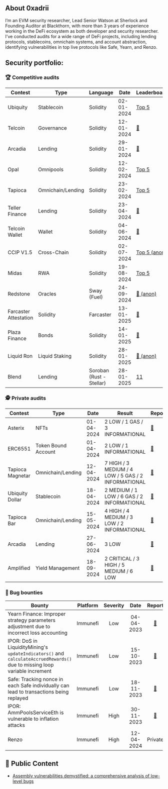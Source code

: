 ## About 0xadrii

I’m an EVM security researcher, Lead Senior Watson at Sherlock and Founding Auditor at Blackthorn, with more than 3 years of experience working in the DeFi ecosystem as both developer and security researcher. I've conducted audits for a wide range of DeFi projects, including lending protocols, stablecoins, omnichain systems, and account abstraction, identifying vulnerabilities in top live protocols like Safe, Yearn, and Renzo.


## Security portfolio:

### 🏆 Competitive audits
| Contest | Type | Language | Date | Leaderboard | Report | 
| - | - | - | - | - | - | 
| Ubiquity | Stablecoin | Solidity | 02-01-2024 | [Top 5](https://audits.sherlock.xyz/contests/156) | [📄](https://audits.sherlock.xyz/contests/138/report)
| Telcoin | Governance | Solidity | 12-01-2024 | [🥉](https://audits.sherlock.xyz/contests/156) | [📄](https://audits.sherlock.xyz/contests/156/report)
| Arcadia | Lending | Solidity | 29-01-2024 | [🥉](https://audits.sherlock.xyz/contests/137) | [📄](https://audits.sherlock.xyz/contests/137/report)
| Opal | Omnipools | Solidity | 12-02-2024 | [Top 5](https://cantina.xyz/competitions/28425672-ce54-4c66-b188-c4d5650d6790/leaderboard) | [📄](https://cantina.xyz/portfolio/0c9f46ff-e5b4-412c-b928-ecb135f44007)
| Tapioca | Omnichain/Lending | Solidity | 23-02-2024 | [Top 5](https://audits.sherlock.xyz/contests/170) | [📄](https://audits.sherlock.xyz/contests/170/report)
| Teller Finance | Lending | Solidity | 23-04-2024 | [🥈](https://audits.sherlock.xyz/contests/295) | [📄](https://audits.sherlock.xyz/contests/295/report)
| Telcoin Wallet | Wallet | Solidity | 04-06-2024 | [🥇](https://audits.sherlock.xyz/contests/299) | Private
| CCIP V1.5 | Cross-Chain | Solidity | 02-07-2024 | [Top 5 (anon)](https://codehawks.cyfrin.io/c/2024-07-CL-CCIP) | Private
| Midas | RWA | Solidity | 19-08-2024 | [Top 5](https://audits.sherlock.xyz/contests/495) | [📄](https://audits.sherlock.xyz/contests/495/report)
| Redstone | Oracles | Sway (Fuel) | 24-09-2024 | [🥉 (anon)](https://cantina.xyz/competitions/8337db39-e04e-470d-8090-0cfb9a7ec2dd/leaderboard) | Private
| Farcaster Attestation | Solidity | Farcaster | 13-01-2025 | [🥇](https://cantina.xyz/competitions/f9326d2b-bb99-45a9-88c5-94c54aa1823a/leaderboard) | TBD
| Plaza Finance | Bonds | Solidity | 14-01-2025 | [🥉](https://audits.sherlock.xyz/contests/682/leaderboard) | [📄](https://audits.sherlock.xyz/contests/682/report)
| Liquid Ron | Liquid Staking | Solidity | 28-01-2025 | [🥉 (anon)](https://code4rena.com/audits/2025-01-liquid-ron) | TBD
| Blend | Lending | Soroban (Rust - Stellar) | 28-01-2025 | [11](https://code4rena.com/audits/2025-02-blend-v2-audit-certora-formal-verification) | TBD

### 🕵️ Private audits

| Contest | Type | Date | Result |  Report | 
| - | - | - | - | - |
| Asterix | NFTs | 01-04-2024 | 2 LOW / 1 GAS / 3 INFORMATIONAL |  [📄](/private_audits/pdf/asterix_audit_report-enigma_dark.pdf) 
| ERC6551 | Token Bound Account | 01-04-2024 | 2 LOW / 1 INFORMATIONAL |  [📄](/private_audits/pdf/solady_ERC6551_audit_report-enigma_dark.pdf) 
| Tapioca Magnetar | Omnichain/Lending | 12-04-2024 | 7 HIGH / 3 MEDIUM / 4 LOW / 5 GAS / 2 INFORMATIONAL |  [📄](/private_audits/pdf/tapioca_magnetar_audit_report.pdf) 
| Ubiquity Dollar | Stablecoin | 18-04-2024 | 2 MEDIUM / 1 LOW / 6 GAS / 2 INFORMATIONAL |  [📄](/private_audits/pdf/ubiquity_dollar_audit_report.pdf) 
| Tapioca Bar | Omnichain/Lending | 15-05-2024 | 4 HIGH / 4 MEDIUM / 3 LOW / 2 INFORMATIONAL |  [📄](/private_audits/pdf/tapioca_bar_audit_report.pdf) 
| Arcadia | Lending | 27-06-2024 | 3 LOW  |  [📄](https://github.com/Renascence-Labs/portfolio/blob/main/reports/Arcadia%20-%20Renascence%20Audit%20Report.pdf) 
| Amplified | Yield Management | 18-09-2024 | 2 CRITICAL / 3 HIGH / 5 MEDIUM / 6 LOW  |  [📄](https://github.com/code-423n4/zenith-portfolio/blob/main/reports/2024-09-amplified-zenith.pdf) 

### 🐛 Bug bounties
| Bounty | Platform | Severity | Date | Report |
| - | - | :-: | :-: | :-: |
| Yearn Finance: Improper strategy parameters adjustment due to incorrect loss accounting | Immunefi | Low | 04-04-2023 | [📄](/bounties/yearn_04-04-2023.md) 
| IPOR: DoS in LiquidityMining's `updateIndicators()` and `calculateAccruedRewards()` due to missing loop variable increment | Immunefi | Low | 15-10-2023 | [📄](/bounties/ipor_15-10-2023.md) 
| Safe: Tracking nonce in each Safe individually can lead to transactions being replayed | Immunefi | Low | 18-11-2023 | [📄](/bounties/safe_18-11-2023.md) 
| IPOR: AmmPoolsServiceEth is vulnerable to inflation attacks | Immunefi | High | 30-11-2023 | [📄](/bounties/ipor_30-11-2023.md) 
| Renzo | Immunefi | High | 12-04-2024 | Private

## 📖 Public Content

- [Assembly vulnerabilities demystified: a comprehensive analysis of low-level bugs](https://mirror.xyz/0x5276d4c0E16C7e2c714FC30AE69fF45Cb07cE4f4/-tAQH-oQkMpOV5hFeEjq-g7EpldQ1lVXfZYpr3xuzUE)
